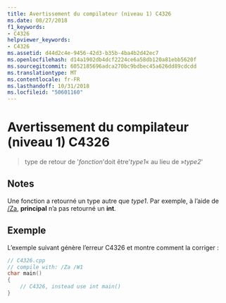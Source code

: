 ```yaml
---
title: Avertissement du compilateur (niveau 1) C4326
ms.date: 08/27/2018
f1_keywords:
- C4326
helpviewer_keywords:
- C4326
ms.assetid: d44d2c4e-9456-42d3-b35b-4ba4b2d42ec7
ms.openlocfilehash: d14a1902db4dcf2224ce6a58db120a81ebb5620f
ms.sourcegitcommit: 6052185696adca270bc9bdbec45a626dd89cdcdd
ms.translationtype: MT
ms.contentlocale: fr-FR
ms.lasthandoff: 10/31/2018
ms.locfileid: "50601160"
---
```

# <a name="compiler-warning-level-1-c4326"></a>Avertissement du compilateur (niveau 1) C4326

> type de retour de '*fonction*'doit être'*type1*« au lieu de »*type2*'

## <a name="remarks"></a>Notes

Une fonction a retourné un type autre que *type1*. Par exemple, à l’aide de [/Za](../../build/reference/za-ze-disable-language-extensions.md), **principal** n’a pas retourné un **int**.

## <a name="example"></a>Exemple

L’exemple suivant génère l’erreur C4326 et montre comment la corriger :

```cpp
// C4326.cpp
// compile with: /Za /W1
char main()
{
    // C4326, instead use int main()
}
```